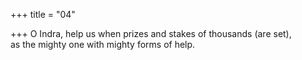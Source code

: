 +++
title = "04"

+++
O Indra, help us when prizes and stakes of thousands (are set),  
as the mighty one with mighty forms of help.  